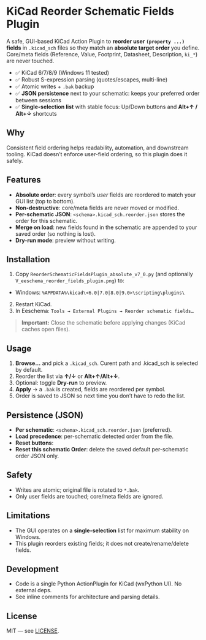 # KiCad Reorder Schematic Fields Plugin


A safe, GUI-based KiCad Action Plugin to **reorder user `(property ...)` fields** in `.kicad_sch` files so they match an **absolute target order** you define. Core/meta fields (Reference, Value, Footprint, Datasheet, Description, `ki_*`) are never touched.


- ✅ KiCad 6/7/8/9 (Windows 11 tested)
- ✅ Robust S-expression parsing (quotes/escapes, multi-line)
- ✅ Atomic writes + `.bak` backup
- ✅ **JSON persistence** next to your schematic: keeps your preferred order between sessions
- ✅ **Single-selection list** with stable focus: Up/Down buttons and **Alt+↑ / Alt+↓** shortcuts


## Why
Consistent field ordering helps readability, automation, and downstream tooling. KiCad doesn’t enforce user-field ordering, so this plugin does it safely.


## Features
- **Absolute order**: every symbol’s *user* fields are reordered to match your GUI list (top to bottom).
- **Non-destructive**: core/meta fields are never moved or modified.
- **Per-schematic JSON**: `<schema>.kicad_sch.reorder.json` stores the order for this schematic.
- **Merge on load**: new fields found in the schematic are appended to your saved order (so nothing is lost).
- **Dry-run mode**: preview without writing.


## Installation
1. Copy `ReorderSchematicFieldsPlugin_absolute_v7_0.py` (and optionally `V_eeschema_reorder_fields_plugin.png`) to:
- Windows: `%APPDATA%\kicad\<6.0|7.0|8.0|9.0>\scripting\plugins\`
2. Restart KiCad.
3. In Eeschema: `Tools → External Plugins → Reorder schematic fields…`


> **Important:** Close the schematic before applying changes (KiCad caches open files).


## Usage
1. **Browse…** and pick a `.kicad_sch`. Curent path and .kicad_sch is selected by default.
2. Reorder the list via **↑/↓** or **Alt+↑/Alt+↓**.
3. Optional: toggle **Dry-run** to preview.
4. **Apply** → a `.bak` is created, fields are reordered per symbol.
5. Order is saved to JSON so next time you don’t have to redo the list.


## Persistence (JSON)
- **Per schematic**: `<schema>.kicad_sch.reorder.json` (preferred).
- **Load precedence**: per-schematic detected order from the file.
- **Reset buttons**:
- **Reset this schematic Order**: delete the saved default per-schematic order JSON only.


## Safety
- Writes are atomic; original file is rotated to `*.bak`.
- Only user fields are touched; core/meta fields are ignored.


## Limitations
- The GUI operates on a **single-selection** list for maximum stability on Windows.
- This plugin reorders existing fields; it does not create/rename/delete fields.


## Development
- Code is a single Python ActionPlugin for KiCad (wxPython UI). No external deps.
- See inline comments for architecture and parsing details.


## License
MIT — see [LICENSE](LICENSE).
